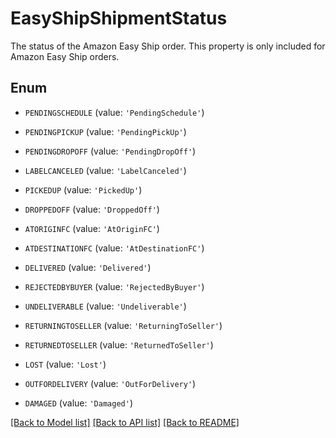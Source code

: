 # EasyShipShipmentStatus

The status of the Amazon Easy Ship order. This property is only included for Amazon Easy Ship orders.

## Enum

* `PENDINGSCHEDULE` (value: `'PendingSchedule'`)

* `PENDINGPICKUP` (value: `'PendingPickUp'`)

* `PENDINGDROPOFF` (value: `'PendingDropOff'`)

* `LABELCANCELED` (value: `'LabelCanceled'`)

* `PICKEDUP` (value: `'PickedUp'`)

* `DROPPEDOFF` (value: `'DroppedOff'`)

* `ATORIGINFC` (value: `'AtOriginFC'`)

* `ATDESTINATIONFC` (value: `'AtDestinationFC'`)

* `DELIVERED` (value: `'Delivered'`)

* `REJECTEDBYBUYER` (value: `'RejectedByBuyer'`)

* `UNDELIVERABLE` (value: `'Undeliverable'`)

* `RETURNINGTOSELLER` (value: `'ReturningToSeller'`)

* `RETURNEDTOSELLER` (value: `'ReturnedToSeller'`)

* `LOST` (value: `'Lost'`)

* `OUTFORDELIVERY` (value: `'OutForDelivery'`)

* `DAMAGED` (value: `'Damaged'`)

[[Back to Model list]](../README.md#documentation-for-models) [[Back to API list]](../README.md#documentation-for-api-endpoints) [[Back to README]](../README.md)


